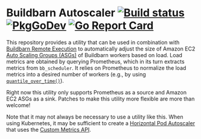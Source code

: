 # Buildbarn Autoscaler [![Build status](https://github.com/buildbarn/bb-autoscaler/workflows/master/badge.svg)](https://github.com/buildbarn/bb-autoscaler/actions) [![PkgGoDev](https://pkg.go.dev/badge/buildbarn/bb-autoscaler)](https://pkg.go.dev/buildbarn/bb-autoscaler) [![Go Report Card](https://goreportcard.com/badge/github.com/buildbarn/bb-autoscaler)](https://goreportcard.com/report/github.com/buildbarn/bb-autoscaler)

This repository provides a utility that can be used in combination with
[Buildbarn Remote Execution](https://github.com/buildbarn/bb-remote-execution)
to automatically adjust the size of Amazon EC2
[Auto Scaling Groups (ASGs)](https://docs.aws.amazon.com/autoscaling/ec2/userguide/AutoScalingGroup.html)
of Buildbarn workers based on load. Load metrics are obtained by
querying Prometheus, which in its turn extracts metrics from
`bb_scheduler`. It relies on Prometheus to normalize the load metrics
into a desired number of workers (e.g., by using
[`quantile_over_time()`](https://prometheus.io/docs/prometheus/latest/querying/functions/#aggregation_over_time)).

Right now this utility only supports Prometheus as a source and Amazon
EC2 ASGs as a sink. Patches to make this utility more flexible are more
than welcome!

Note that it may not always be necessary to use a utility like this.
When using Kubernetes, it may be sufficient to create a
[Horizontal Pod Autoscaler](https://kubernetes.io/docs/tasks/run-application/horizontal-pod-autoscale/)
that uses the [Custom Metrics API](https://github.com/kubernetes/community/blob/master/contributors/design-proposals/instrumentation/custom-metrics-api.md).

